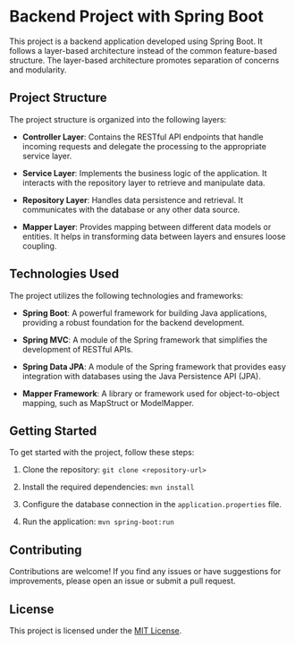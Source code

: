 # Backend Project with Spring Boot

This project is a backend application developed using Spring Boot. It follows a layer-based architecture instead of the common feature-based structure. The layer-based architecture promotes separation of concerns and modularity.

## Project Structure

The project structure is organized into the following layers:

- **Controller Layer**: Contains the RESTful API endpoints that handle incoming requests and delegate the processing to the appropriate service layer.

- **Service Layer**: Implements the business logic of the application. It interacts with the repository layer to retrieve and manipulate data.

- **Repository Layer**: Handles data persistence and retrieval. It communicates with the database or any other data source.

- **Mapper Layer**: Provides mapping between different data models or entities. It helps in transforming data between layers and ensures loose coupling.

## Technologies Used

The project utilizes the following technologies and frameworks:

- **Spring Boot**: A powerful framework for building Java applications, providing a robust foundation for the backend development.

- **Spring MVC**: A module of the Spring framework that simplifies the development of RESTful APIs.

- **Spring Data JPA**: A module of the Spring framework that provides easy integration with databases using the Java Persistence API (JPA).

- **Mapper Framework**: A library or framework used for object-to-object mapping, such as MapStruct or ModelMapper.

## Getting Started

To get started with the project, follow these steps:

1. Clone the repository: `git clone <repository-url>`

2. Install the required dependencies: `mvn install`

3. Configure the database connection in the `application.properties` file.

4. Run the application: `mvn spring-boot:run`

## Contributing

Contributions are welcome! If you find any issues or have suggestions for improvements, please open an issue or submit a pull request.

## License

This project is licensed under the [MIT License](LICENSE).
